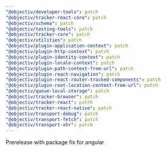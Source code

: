 ```yaml
---
"@objectiv/developer-tools": patch
"@objectiv/tracker-react-core": patch
"@objectiv/schema": patch
"@objectiv/testing-tools": patch
"@objectiv/tracker-core": patch
"@objectiv/utilities": patch
"@objectiv/plugin-application-context": patch
"@objectiv/plugin-http-context": patch
"@objectiv/plugin-identity-context": patch
"@objectiv/plugin-locale-context": patch
"@objectiv/plugin-path-context-from-url": patch
"@objectiv/plugin-react-navigation": patch
"@objectiv/plugin-react-router-tracked-components": patch
"@objectiv/plugin-root-location-context-from-url": patch
"@objectiv/queue-local-storage": patch
"@objectiv/tracker-browser": patch
"@objectiv/tracker-react": patch
"@objectiv/tracker-react-native": patch
"@objectiv/transport-debug": patch
"@objectiv/transport-fetch": patch
"@objectiv/transport-xhr": patch
---
```


Prerelease with package fix for angular
